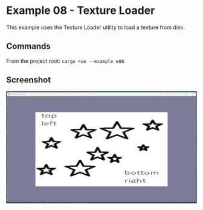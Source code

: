 # Example 08 - Texture Loader

This example uses the Texture Loader utility to load a texture from disk.

## Commands

From the project root: `cargo run --example e08`

## Screenshot

![./Screenshot.jpg](./Screenshot.jpg)
